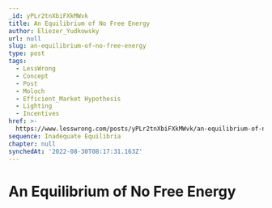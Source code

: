 ```yaml
---
_id: yPLr2tnXbiFXkMWvk
title: An Equilibrium of No Free Energy
author: Eliezer_Yudkowsky
url: null
slug: an-equilibrium-of-no-free-energy
type: post
tags:
  - LessWrong
  - Concept
  - Post
  - Moloch
  - Efficient_Market Hypothesis
  - Lighting
  - Incentives
href: >-
  https://www.lesswrong.com/posts/yPLr2tnXbiFXkMWvk/an-equilibrium-of-no-free-energy
sequence: Inadequate Equilibria
chapter: null
synchedAt: '2022-08-30T08:17:31.163Z'
---
```


# An Equilibrium of No Free Energy
